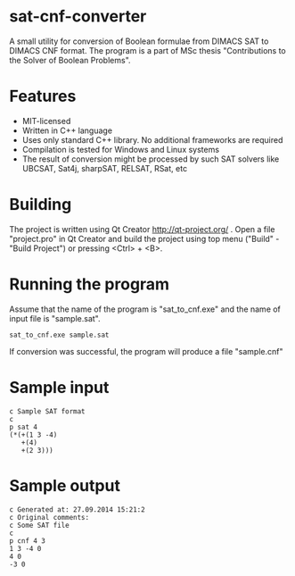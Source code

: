 # sat-cnf-converter
A small utility for conversion of Boolean formulae from DIMACS SAT to DIMACS CNF format. The program is a part of MSc thesis "Contributions to the Solver of Boolean Problems".

# Features
* MIT-licensed
* Written in C++ language
* Uses only standard C++ library. No additional frameworks are required
* Compilation is tested for Windows and Linux systems
* The result of conversion might be processed by such SAT solvers like UBCSAT, Sat4j, sharpSAT, RELSAT, RSat, etc

# Building
The project is written using Qt Creator http://qt-project.org/ .
Open a file "project.pro" in Qt Creator and build the project using top menu ("Build" - "Build Project") or pressing \<Ctrl\> + \<B\>.

# Running the program
Assume that the name of the program is "sat_to_cnf.exe" and the name of input file is "sample.sat".
```
sat_to_cnf.exe sample.sat
```
If conversion was successful, the program will produce a file "sample.cnf"

# Sample input
```
c Sample SAT format
c
p sat 4
(*(+(1 3 -4)
   +(4)
   +(2 3)))
```

# Sample output
```
c Generated at: 27.09.2014 15:21:2
c Original comments: 
c Some SAT file
c 
p cnf 4 3
1 3 -4 0
4 0
-3 0
```
